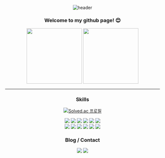 <div align="center">

  ![header](https://capsule-render.vercel.app/api?type=Cylinder&&color=877cc3&height=150&section=header&fontColor=ffffff&fontSize=70&animation=fadeIn&fontAlignY=55&desc=%20&descAlignY=62&descAlign=62&text=kdelay)

  ### Welcome to my github page! :blush:

  <p>
    <img height="180em" src="https://github-readme-stats.vercel.app/api?username=kdelay&show_icons=true&theme=tokyonight"/>
    <img height="180em" src="https://github-readme-stats.vercel.app/api/top-langs/?username=kdelay&layout=compact&theme=tokyonight&langs_count=8"/>
  </p>

---
  
  ### Skills
  
[![Solved.ac
프로필](http://mazassumnida.wtf/api/mini/generate_badge?boj=kdelay2000)](https://solved.ac/kdelay2000)
  
  <img src="https://img.shields.io/badge/JavaScript-F7DF1E?style=for-the-badge&logo=JavaScript&logoColor=white"> <img src="https://img.shields.io/badge/Java-ED8B00?style=for-the-badge&logo=openjdk&logoColor=white">
  <img src="https://img.shields.io/badge/Spring-6DB33F?style=for-the-badge&logo=spring&logoColor=white">
  <img src="https://img.shields.io/badge/PHP-777BB4?style=for-the-badge&logo=php&logoColor=white">
  <img src="https://img.shields.io/badge/jQuery-0769AD?style=for-the-badge&logo=jquery&logoColor=white">
  <img src="https://img.shields.io/badge/MySQL-005C84?style=for-the-badge&logo=mysql&logoColor=white"><br/>
  <img src="https://img.shields.io/badge/GIT-E44C30?style=for-the-badge&logo=git&logoColor=white">
  <img src="https://img.shields.io/badge/Jenkins-D24939?style=for-the-badge&logo=Jenkins&logoColor=white">
  <img src="https://img.shields.io/badge/docker-%230db7ed.svg?style=for-the-badge&logo=docker&logoColor=white">
  <img src="https://img.shields.io/badge/HTML-239120?style=for-the-badge&logo=html5&logoColor=white">
  <img src="https://img.shields.io/badge/CSS-239120?&style=for-the-badge&logo=css3&logoColor=white">
  <img src="https://img.shields.io/badge/Microsoft_Office-D83B01?style=for-the-badge&logo=microsoft-office&logoColor=white">
  
  ### Blog / Contact
  <a href="https://cojyeon.tistory.com/"><img src="https://img.shields.io/badge/TISTORY-FF8800?style=flat&logo=tistory&logoColor=white"/></a>
  <img src="https://img.shields.io/badge/kdelay20@gmail.com-D14836?style=flat&logo=gmail&logoColor=white"/>
  
</div>
